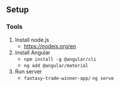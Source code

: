 ## Setup

### Tools
1. Install node.js
    * https://nodejs.org/en
2. Install Angular
    * `npm install -g @angular/cli`
    * `ng add @angular/material`
3. Run server
    * `fantasy-trade-winner-app/` `ng serve`
